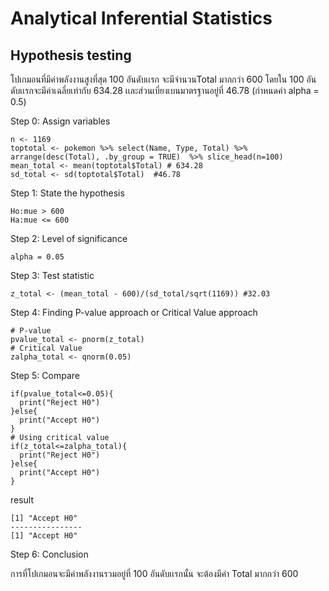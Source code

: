 # Analytical Inferential Statistics
## Hypothesis testing

โปเกมอนที่มีค่าพลังงานสูงที่สุด 100 อันดับเเรก จะมีจำนวนTotal มากกว่า 600 โดยใน 100 อันดับเเรกจะมีค่าเฉลี่ยเท่ากับ 634.28 
เเละส่วนเบี่ยงเบนมาตรฐานอยู่ที่ 46.78 (กำหนดค่า alpha = 0.5)

Step 0: Assign variables

```
n <- 1169
toptotal <- pokemon %>% select(Name, Type, Total) %>% arrange(desc(Total), .by_group = TRUE)  %>% slice_head(n=100)
mean_total <- mean(toptotal$Total) # 634.28
sd_total <- sd(toptotal$Total)  #46.78
```

Step 1: State the hypothesis

```
Ho:mue > 600
Ha:mue <= 600
```

Step 2: Level of significance

```
alpha = 0.05 
```

Step 3: Test statistic

```
z_total <- (mean_total - 600)/(sd_total/sqrt(1169)) #32.03
```

Step 4: Finding P-value approach or Critical Value approach

```
# P-value
pvalue_total <- pnorm(z_total) 
# Critical Value 
zalpha_total <- qnorm(0.05)
```

Step 5: Compare

```
if(pvalue_total<=0.05){
  print("Reject H0")
}else{
  print("Accept H0")
}
# Using critical value
if(z_total<=zalpha_total){
  print("Reject H0")
}else{
  print("Accept H0")
}
```
result
```
[1] "Accept H0"
----------------
[1] "Accept H0"
```

Step 6: Conclusion

การที่โปเกมอนจะมีค่าพลังงานรวมอยู่ที่ 100 อันดับเเรกนั้น จะต้องมีค่า Total มากกว่า 600

